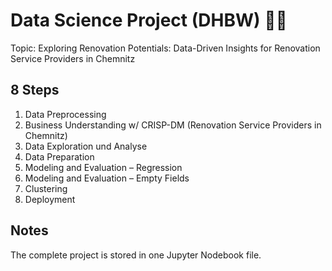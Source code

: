 # Data Science Project (DHBW) 👨‍🎓

Topic: Exploring Renovation Potentials: Data-Driven Insights for Renovation Service Providers in Chemnitz

## 8 Steps

1. Data Preprocessing
2. Business Understanding w/ CRISP-DM (Renovation Service Providers in Chemnitz)
3. Data Exploration und Analyse
4. Data Preparation
5. Modeling and Evaluation – Regression
6. Modeling and Evaluation – Empty Fields
7. Clustering
8. Deployment

## Notes

The complete project is stored in one Jupyter Nodebook file.
